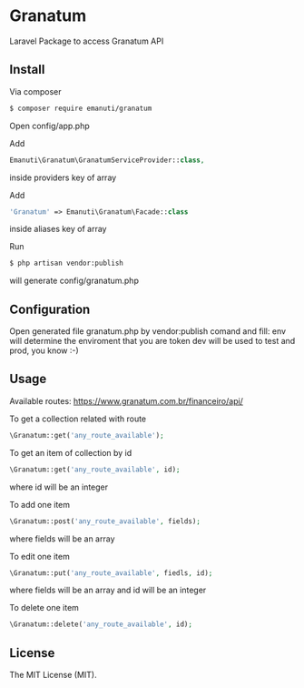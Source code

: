 # Granatum
Laravel Package to access Granatum API

## Install

Via composer

``` bash
$ composer require emanuti/granatum
```

Open config/app.php

Add
``` php
Emanuti\Granatum\GranatumServiceProvider::class,
```
inside providers key of array

Add
``` php
'Granatum' => Emanuti\Granatum\Facade::class
```
inside aliases key of array

Run 

``` bash
$ php artisan vendor:publish
```
will generate config/granatum.php

## Configuration

Open generated file granatum.php by vendor:publish comand and fill:
env will determine the enviroment that you are
token dev will be used to test and prod, you know :-)

## Usage

Available routes: https://www.granatum.com.br/financeiro/api/

To get a collection related with route

``` php
\Granatum::get('any_route_available');
```

To get an item of collection by id

``` php
\Granatum::get('any_route_available', id);
```

where id will be an integer

To add one item

``` php
\Granatum::post('any_route_available', fields);
```

where fields will be an array

To edit one item

``` php
\Granatum::put('any_route_available', fiedls, id);
```

where fields will be an array and id will be an integer

To delete one item
``` php
\Granatum::delete('any_route_available', id);
```

## License

The MIT License (MIT).  